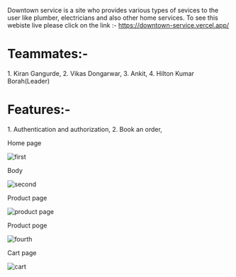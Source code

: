 Downtown service is a site who provides various types of sevices to the user like plumber, electricians and also other home services. To see this webiste live please click on the link :- https://downtown-service.vercel.app/

<h1>Teammates:-</h1>
1. Kiran Gangurde,
2. Vikas Dongarwar,
3. Ankit,
4. Hilton Kumar Borah(Leader)

<h1>Features:-</h1>
1. Authentication and authorization,
2. Book an order,


Home page

![first](https://user-images.githubusercontent.com/103739534/215263958-67b5df18-a7db-48b5-abd9-d92bbdf32a5b.png)

Body

![second](https://user-images.githubusercontent.com/103739534/215263960-c9cd62a6-8439-44bc-a0bd-ab7010200bba.png)

Product page 

![product page](https://user-images.githubusercontent.com/103739534/215263965-d2522f5f-6d85-4cc4-8c69-d82a43e09384.png)

Product poge

![fourth](https://user-images.githubusercontent.com/103739534/215263978-b2ef2f29-2490-46b5-8916-ecae6eec6679.png)

Cart page

![cart ](https://user-images.githubusercontent.com/103739534/215263991-280a51f9-5c3b-4bdc-8fd2-566ce05e2e45.png)

